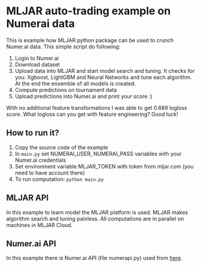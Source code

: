 # MLJAR auto-trading example on Numerai data

This is example how MLJAR python package can be used to crunch Numer.ai data. This simple script do following:

 1. Login to Numer.ai
 2. Download dataset
 3. Upload data into MLJAR and start model search and tuning. It checks for you: Xgboost, LightGBM and Neural Networks and tune each algorithm. At the end the ensemble of all models is created.
 4. Compute predictions on tournament data
 5. Upload predictions into Numer.ai and print your score :)

With no additional feature transformations I was able to get 0.689 logloss score. What logloss can you get with feature engineering? Good luck!

## How to run it?

 1. Copy the source code of the example
 2. In `main.py` set NUMERAI_USER, NUMERAI_PASS variables with your Numer.ai credentials
 3. Set environment variable MLJAR_TOKEN with token from mljar.com (you need to have account there)
 4. To run computation: `python main.py`

## MLJAR API

In this example to learn model the MLJAR platform is used. MLJAR makes algorithm search and tuning painless. All computations are in parallel on machines in MLJAR Cloud.

## Numer.ai API

In this example there is Numer.ai API (file numerapi.py) used from [here][1].

[1]: https://github.com/atreichel/NumerAPI
